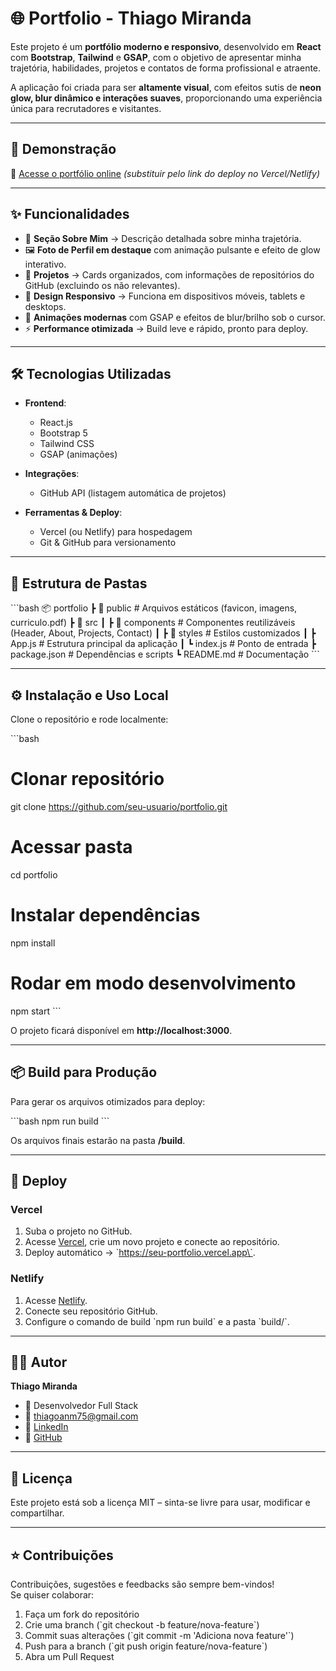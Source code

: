 # 🌐 Portfolio - Thiago Miranda  

Este projeto é um **portfólio moderno e responsivo**, desenvolvido em **React** com **Bootstrap**, **Tailwind** e **GSAP**, com o objetivo de apresentar minha trajetória, habilidades, projetos e contatos de forma profissional e atraente.  

A aplicação foi criada para ser **altamente visual**, com efeitos sutis de **neon glow, blur dinâmico e interações suaves**, proporcionando uma experiência única para recrutadores e visitantes.  

---

## 🚀 Demonstração  

🔗 [Acesse o portfólio online](https://seu-link-deploy.vercel.app) *(substituir pelo link do deploy no Vercel/Netlify)*  

---

## ✨ Funcionalidades  

- 📌 **Seção Sobre Mim** → Descrição detalhada sobre minha trajetória.  
- 🖼️ **Foto de Perfil em destaque** com animação pulsante e efeito de glow interativo.  
- 📂 **Projetos** → Cards organizados, com informações de repositórios do GitHub (excluindo os não relevantes).  
- 🎨 **Design Responsivo** → Funciona em dispositivos móveis, tablets e desktops.  
- 🔮 **Animações modernas** com GSAP e efeitos de blur/brilho sob o cursor.  
- ⚡ **Performance otimizada** → Build leve e rápido, pronto para deploy.  

---

## 🛠️ Tecnologias Utilizadas  

- **Frontend**:  
  - React.js  
  - Bootstrap 5  
  - Tailwind CSS  
  - GSAP (animações)  

- **Integrações**:  
  - GitHub API (listagem automática de projetos)  

- **Ferramentas & Deploy**:  
  - Vercel (ou Netlify) para hospedagem  
  - Git & GitHub para versionamento  

---

## 📂 Estrutura de Pastas  

\`\`\`bash
📦 portfolio
 ┣ 📂 public          # Arquivos estáticos (favicon, imagens, curriculo.pdf)
 ┣ 📂 src
 ┃ ┣ 📂 components    # Componentes reutilizáveis (Header, About, Projects, Contact)
 ┃ ┣ 📂 styles        # Estilos customizados
 ┃ ┣ App.js           # Estrutura principal da aplicação
 ┃ ┗ index.js         # Ponto de entrada
 ┣ package.json       # Dependências e scripts
 ┗ README.md          # Documentação
\`\`\`

---

## ⚙️ Instalação e Uso Local  

Clone o repositório e rode localmente:  

\`\`\`bash
# Clonar repositório
git clone https://github.com/seu-usuario/portfolio.git

# Acessar pasta
cd portfolio

# Instalar dependências
npm install

# Rodar em modo desenvolvimento
npm start
\`\`\`

O projeto ficará disponível em **http://localhost:3000**.  

---

## 📦 Build para Produção  

Para gerar os arquivos otimizados para deploy:  

\`\`\`bash
npm run build
\`\`\`

Os arquivos finais estarão na pasta **/build**.  

---

## 🚀 Deploy  

### Vercel  
1. Suba o projeto no GitHub.  
2. Acesse [Vercel](https://vercel.com), crie um novo projeto e conecte ao repositório.  
3. Deploy automático → \`https://seu-portfolio.vercel.app\`.  

### Netlify  
1. Acesse [Netlify](https://netlify.com).  
2. Conecte seu repositório GitHub.  
3. Configure o comando de build \`npm run build\` e a pasta \`build/\`.  

---

## 👨‍💻 Autor  

**Thiago Miranda**  
- 💼 Desenvolvedor Full Stack  
- 📧 thiagoanm75@gmail.com  
- 🔗 [LinkedIn](https://www.linkedin.com/in/seu-linkedin)  
- 🐙 [GitHub](https://github.com/seu-usuario)  

---

## 📜 Licença  

Este projeto está sob a licença MIT – sinta-se livre para usar, modificar e compartilhar.  

---

## ⭐ Contribuições  

Contribuições, sugestões e feedbacks são sempre bem-vindos!  
Se quiser colaborar:  

1. Faça um fork do repositório  
2. Crie uma branch (\`git checkout -b feature/nova-feature\`)  
3. Commit suas alterações (\`git commit -m 'Adiciona nova feature'\`)  
4. Push para a branch (\`git push origin feature/nova-feature\`)  
5. Abra um Pull Request  
